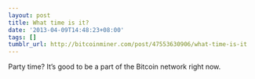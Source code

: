 ```yaml
---
layout: post
title: What time is it?
date: '2013-04-09T14:48:23+08:00'
tags: []
tumblr_url: http://bitcoinminer.com/post/47553630906/what-time-is-it
---
```

Party time? It’s good to be a part of the Bitcoin network right now.
